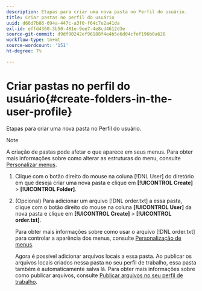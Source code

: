 ```yaml
---
description: Etapas para criar uma nova pasta no Perfil do usuário.
title: Criar pastas no perfil do usuário
uuid: d66d7b86-694a-447c-a3f0-f64c7e2a41da
exl-id: effd4360-3b50-481e-9ee7-4e8cd4612d3e
source-git-commit: d9df90242ef96188f4e4b5e6d04cfef196b0a628
workflow-type: tm+mt
source-wordcount: '151'
ht-degree: 7%

---
```


# Criar pastas no perfil do usuário{#create-folders-in-the-user-profile}

Etapas para criar uma nova pasta no Perfil do usuário.

>[!NOTE]
>
>A criação de pastas pode afetar o que aparece em seus menus. Para obter mais informações sobre como alterar as estruturas do menu, consulte [Personalizar menus](../../../../home/c-get-started/c-intf-anlys-ftrs/c-ctm-menus/c-ctm-menus.md#concept-93d4c09cb7f34cd293b7b64fba1cf894).

1. Clique com o botão direito do mouse na coluna [!DNL User] do diretório em que deseja criar uma nova pasta e clique em **[!UICONTROL Create]** > **[!UICONTROL Folder]**.
1. (Opcional) Para adicionar um arquivo [!DNL order.txt] a essa pasta, clique com o botão direito do mouse na coluna **[!UICONTROL User]** da nova pasta e clique em **[!UICONTROL Create]** > **[!UICONTROL order.txt]**.

   Para obter mais informações sobre como usar o arquivo [!DNL order.txt] para controlar a aparência dos menus, consulte [Personalização de menus](../../../../home/c-get-started/c-intf-anlys-ftrs/c-ctm-menus/c-ctm-menus.md#concept-93d4c09cb7f34cd293b7b64fba1cf894).

   Agora é possível adicionar arquivos locais a essa pasta. Ao publicar os arquivos locais criados nessa pasta no seu perfil de trabalho, essa pasta também é automaticamente salva lá. Para obter mais informações sobre como publicar arquivos, consulte [Publicar arquivos no seu perfil de trabalho](../../../../home/c-get-started/c-admin-intrf/c-prof-mgr/t-pub-files-wkg-prof.md#task-a0106e010c834d16bd60eef4721b6af9).
